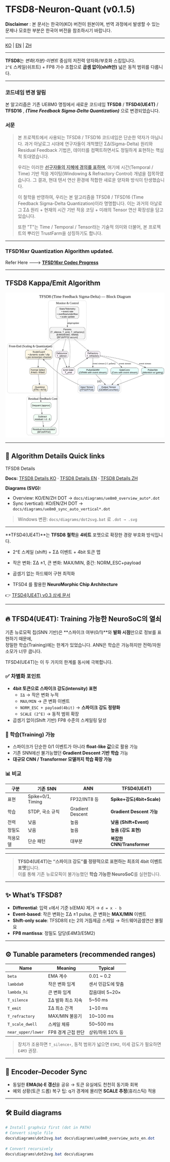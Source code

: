 # TFSD8-Neuron-Quant (v0.1.5)

**Disclaimer** : 본 문서는 한국어(KO) 버전이 원본이며, 번역 과정에서 발생할 수 있는 문제나 모호한 부분은 한국어 버전을 참조하시기 바랍니다.


---


[KO](README.md) | [EN](README_en.md) | [ZH](README_zh.md)

---

**TFSD8**는 *변화(차분)*·*이벤트* 중심의 저전력 양자화/부호화 스킴입니다.  
`2^E` 스케일(쉬프트) + FP8 가수 조합으로 **곱셈 없이(shift만)** 넓은 동적 범위를 다룹니다.

---

### 코드네임 변경 알림

본 알고리즘은 기존 UE8M0 명칭에서
새로운 코드네임 **TFSD8** / **TFSD4(UE4T)**  / **TFSD16** , ***(Time Feedback Sigma-Delta Quantization)***  으로 변경되었습니다.

### 서문

> 본 프로젝트에서 사용되는 TFSD8 / TFSD16 코드네임은 단순한 약자가 아닙니다.
과거 아날로그 시대에 연구자들이 개척했던 ΣΔ(Sigma-Delta) 원리와 Residual Feedback 기법은,
데이터를 컴팩트하면서도 정밀하게 표현하는 핵심적 토대였습니다.
> 
>우리는 이러한 <ins>**선구자들의 지혜에 경의를 표하며**</ins>,
여기에 시간(Temporal / Time) 기반 적응 게이팅(Windowing & Refractory Control) 개념을 접목하였습니다.
그 결과, 현대 텐서 연산 환경에 적합한 새로운 양자화 방식이 탄생했습니다.
> 
> 이 철학을 반영하여, 우리는 본 알고리즘을 TFSD8 / TFSD16 (Time Feedback Sigma-Delta Quantization)이라 명명합니다.
이는 과거의 아날로그 ΣΔ 원리 + 현재의 시간 기반 적응 코딩 + 미래의 Tensor 연산 확장성을 담고 있습니다.
> 
> 또한 "T"는 Time / Temporal / Tensor라는 기술적 의미와 더불어,
본 프로젝트의 뿌리인 TrustFarm을 상징하기도 합니다.

---

### TFSD16xr Quantization Algorithm updated.

Refer Here --->  [**TFSD16xr Codec Progress**](docs/tfsd_quant/README.md)


--- 

## TFSD8 Kappa/Emit Algorithm

![TFSD8_block_diagram](TFSD8_block_diagram.svg)

---

## 🧭 Algorithm Details Quick links

TFSD8 Details 

**Docs:** [TFSD8 Details KO](docs/algorithm_full_ko.md) · [TFSD8 Details EN](docs/algorithm_full_en.md) · [TFSD8 Details ZH](docs/algorithm_full_zh.md)


**Diagrams (SVG):**  
- Overview: KO/EN/ZH DOT → `docs/diagrams/ue8m0_overview_auto*.dot`  
- Sync (vertical): KO/EN/ZH DOT → `docs/diagrams/ue8m0_sync_auto_vertical*.dot`  

> Windows 변환: `docs/diagrams/dot2svg.bat` 로 `.dot → .svg`

---

**TFSD4(UE4T)**는 **TFSD8 철학**을 **4비트** 포맷으로 확장한 경량 부호화 방식입니다.  
- 2^E 스케일 (shift) + ΣΔ 이벤트 + 4bit 토큰 맵  
- 작은 변화: ΣΔ ±1, 큰 변화: MAX/MIN, 중간: NORM_ESC+payload  
- 곱셈기 없는 하드웨어 구현 최적화  

- TFSD4 를 활용한 **NeuroMorphic Chip Architecture**
  
👉 [TFSD4(UE4T) v0.3 상세 문서](docs/ue4t_format_v.0.3.md)

---

## 🔥 TFSD4(UE4T): Training 가능한 NeuroSoC의 열쇠

기존 뉴로모픽 칩(SNN 기반)은 **스파이크 여부(0/1)**와 **발화 시점**만으로 정보를 표현하기 때문에,  
정밀한 학습(Training)에는 한계가 있었습니다. ANN은 학습은 가능하지만 전력/자원 소모가 너무 큽니다.

TFSD4(UE4T)는 이 두 가지의 한계를 동시에 극복합니다.

### ✅ 차별화 포인트
- **4bit 토큰으로 스파이크 강도(intensity) 표현**
  - `ΣΔ` → 작은 변화 누적
  - `MAX/MIN` → 큰 변화 이벤트
  - `NORM_ESC + payload(4bit)` → **스파이크 강도 정량화**
  - `SCALE (2^E)` → 동적 범위 확장
- 곱셈기 없이(Shift 기반) FP8 수준의 스케일링 달성

### 🧠 학습(Training) 가능

- 스파이크가 단순한 0/1 이벤트가 아니라 **float-like 값**으로 활용 가능  
- 기존 SNN에선 불가능했던 **Gradient Descent 기반 학습** 가능  
- **대규모 CNN / Transformer 모델까지 학습 확장 가능**

### 📊 비교
| 구분 | 기존 SNN | ANN | **TFSD4(UE4T)** |
|------|----------|-----|----------|
| 표현 | Spike=0/1, Timing | FP32/INT8 등 | **Spike+강도(4bit+Scale)** |
| 학습 | STDP, 국소 규칙 | Gradient Descent | **Gradient Descent 가능** |
| 전력 | 낮음 | 높음 | **낮음 (Shift+Event)** |
| 정밀도 | 낮음 | 높음 | **높음 (강도 표현)** |
| 적용모델 | 단순 패턴 | 대부분 | **복잡한 CNN/Transformer** |

---

> **TFSD4(UE4T)는 “스파이크 강도”를 정량적으로 표현하는 최초의 4bit 이벤트 포맷**입니다.  
> 이를 통해 기존 뉴로모픽이 불가능했던 **학습 가능한 NeuroSoC**를 실현합니다.

---

## ✨ What’s TFSD8?
- **Differential**: 입력 `x`에서 기준 `b`(EMA) 제거 → `d = x - b`  
- **Event-based**: 작은 변화는 ΣΔ ±1 pulse, 큰 변화는 **MAX/MIN** 이벤트  
- **Shift-only scale**: TFSD8의 `E`는 2의 거듭제곱 스케일 → 하드웨어곱셈연산 불필요  
- **FP8 mantissa**: 정밀도 담당(E4M3/E5M2)

---

## ⚙️ Tunable parameters (recommended ranges)
| Name | Meaning | Typical |
|---|---|---|
| `beta` | EMA 계수 | 0.01 ~ 0.2 |
| `lambda0` | 작은 변화 임계 | 센서 민감도에 맞춤 |
| `lambda_hi` | 큰 변화 임계 | 잡음대비 5~20× |
| `T_silence` | ΣΔ 발화 최소 지속 | 5~50 ms |
| `T_emit` | ΣΔ 최소 간격 | 1~10 ms |
| `T_refractory` | MAX/MIN 불응기 | 10~100 ms |
| `T_scale_dwell` | 스케일 체류 | 50~500 ms |
| `near_upper/lower` | FP8 경계 근접 판단 | 상위/하위 10% 등 |

> 장치가 조용하면 `T_silence↑`, 동적 범위가 넓으면 `E5M2`, 미세 감도가 필요하면 `E4M3` 권장.

---

## 🔁 Encoder–Decoder Sync
- 동일한 **EMA(b)·E 갱신**을 공유 → 토큰 유실에도 천천히 동기화 회복
- 예외 상황(토큰 드롭) 복구 팁: q가 경계에 몰리면 **SCALE 추정**(휴리스틱) 적용

---

## 🛠️ Build diagrams
```powershell
# Install graphviz first (dot in PATH)
# Convert single file
docs\diagrams\dot2svg.bat docs\diagrams\ue8m0_overview_auto_en.dot

# Convert recursively
docs\diagrams\dot2svg.bat docs\diagrams
